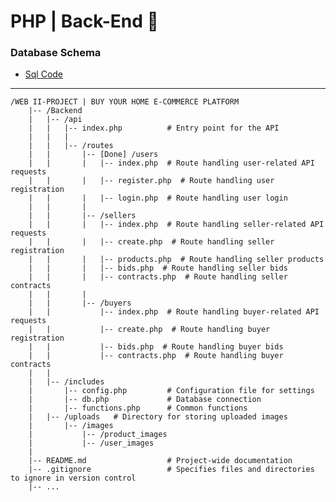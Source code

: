 # PHP | Back-End 🎒

### Database Schema

-   [Sql Code](./DataBaseCode.sql)

---

    /WEB II-PROJECT | BUY YOUR HOME E-COMMERCE PLATFORM
        |-- /Backend
        |   |-- /api
        |   |   |-- index.php          # Entry point for the API
        |   |   |
        |   |   |-- /routes
        |   |       |-- [Done] /users
        |   |       |   |-- index.php  # Route handling user-related API requests
        |   |       |   |-- register.php  # Route handling user registration
        |   |       |   |-- login.php  # Route handling user login
        |   |       |
        |   |       |-- /sellers
        |   |       |   |-- index.php  # Route handling seller-related API requests
        |   |       |   |-- create.php  # Route handling seller registration
        |   |       |   |-- products.php  # Route handling seller products
        |   |       |   |-- bids.php  # Route handling seller bids
        |   |       |   |-- contracts.php  # Route handling seller contracts
        |   |       |
        |   |       |-- /buyers
        |   |           |-- index.php  # Route handling buyer-related API requests
        |   |           |-- create.php  # Route handling buyer registration
        |   |           |-- bids.php  # Route handling buyer bids
        |   |           |-- contracts.php  # Route handling buyer contracts
        |   |
        |   |-- /includes
        |       |-- config.php         # Configuration file for settings
        |       |-- db.php             # Database connection
        |       |-- functions.php      # Common functions
        |   |-- /uploads   # Directory for storing uploaded images
        |       |-- /images
        |           |-- /product_images
        |           |-- /user_images
        |
        |-- README.md                  # Project-wide documentation
        |-- .gitignore                 # Specifies files and directories to ignore in version control
        |-- ...
